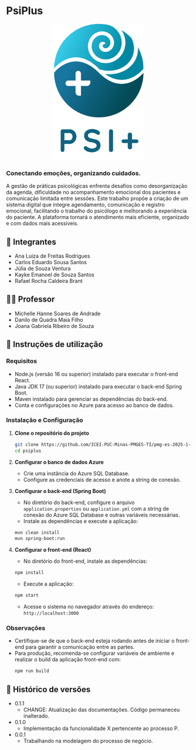# PsiPlus

<p align="center">
   <img src="docs/images/Component 4.png" alt="Logo PsiPlus" width="250">
</p>

### **Conectando emoções, organizando cuidados.**

A gestão de práticas psicológicas enfrenta desafios como desorganização da agenda, dificuldade no acompanhamento emocional dos pacientes e comunicação limitada entre sessões. Este trabalho propõe a criação de um sistema digital que integre agendamento, comunicação e registro emocional, facilitando o trabalho do psicólogo e melhorando a experiência do paciente. A plataforma tornará o atendimento mais eficiente, organizado e com dados mais acessíveis.

## 👥 Integrantes

* Ana Luiza de Freitas Rodrigues
* Carlos Eduardo Sousa Santos
* Júlia de Souza Ventura
* Kayke Emanoel de Souza Santos
* Rafael Rocha Caldeira Brant

## 👨‍🏫 Professor

* Michelle Hanne Soares de Andrade
* Danilo de Quadra Maia Filho
* Joana Gabriela Ribeiro de Souza

## 📌 Instruções de utilização

### Requisitos

- Node.js (versão 16 ou superior) instalado para executar o front-end React.  
- Java JDK 17 (ou superior) instalado para executar o back-end Spring Boot.  
- Maven instalado para gerenciar as dependências do back-end.  
- Conta e configurações no Azure para acesso ao banco de dados.

### Instalação e Configuração

1. **Clone o repositório do projeto**  
   ```bash
   git clone https://github.com/ICEI-PUC-Minas-PMGES-TI/pmg-es-2025-1-ti2-3740100-psiplus.git
   cd psiplus
   ```

2. **Configurar o banco de dados Azure**  
   - Crie uma instância do Azure SQL Database.  
   - Configure as credenciais de acesso e anote a string de conexão.

3. **Configurar o back-end (Spring Boot)**  
   - No diretório do back-end, configure o arquivo `application.properties` ou `application.yml` com a string de conexão do Azure SQL Database e outras variáveis necessárias.  
   - Instale as dependências e execute a aplicação:  
   ```bash
   mvn clean install
   mvn spring-boot:run
   ```

4. **Configurar o front-end (React)**  
   - No diretório do front-end, instale as dependências:  
   ```bash
   npm install
   ```  
   - Execute a aplicação:  
   ```bash
   npm start
   ```  
   - Acesse o sistema no navegador através do endereço: `http://localhost:3000`

### Observações

- Certifique-se de que o back-end esteja rodando antes de iniciar o front-end para garantir a comunicação entre as partes.  
- Para produção, recomenda-se configurar variáveis de ambiente e realizar o build da aplicação front-end com:  
  ```bash
  npm run build
  ```


## 🚀 Histórico de versões

* 0.1.1
    * CHANGE: Atualização das documentações. Código permaneceu inalterado.
* 0.1.0
    * Implementação da funcionalidade X pertencente ao processo P.
* 0.0.1
    * Trabalhando na modelagem do processo de negócio.

